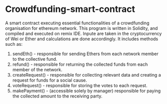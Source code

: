 # Crowdfunding-smart-contract
A smart contract executing essential functionalities of a crowdfunding organisation for ethereum network.
This program is written in Solidity, and compiled and executed on remix IDE.
Inpute are taken in the cryptocurrency of Wei or Ether and calculations are done accordingly.
It includes methods such as:
1) sendEth() - responsible for sending Ethers from each network member to the collective fund.
2) refund() - responsible for returning the collected funds from each member of the network.
3) createRequest() - responsible for collecting relevant data and creating a request for funds for a social cause.
4) voteRequest() - responsible for storing the votes to each request.
5) makePayment() - (accessible solely by manager) responsible for paying the collected amount to the receiving party.

